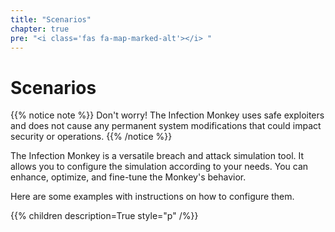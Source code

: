 ```yaml
---
title: "Scenarios"
chapter: true
pre: "<i class='fas fa-map-marked-alt'></i> "
---
```


# Scenarios

{{% notice note %}}
Don't worry! The Infection Monkey uses safe exploiters and does not cause any permanent system modifications that could impact security or operations.
{{% /notice %}}

The Infection Monkey is a versatile breach and attack simulation tool. It allows
you to configure the simulation according to your needs.
You can enhance, optimize, and fine-tune the Monkey's behavior.

Here are some examples with instructions on how to configure them.

{{% children description=True style="p" /%}}
